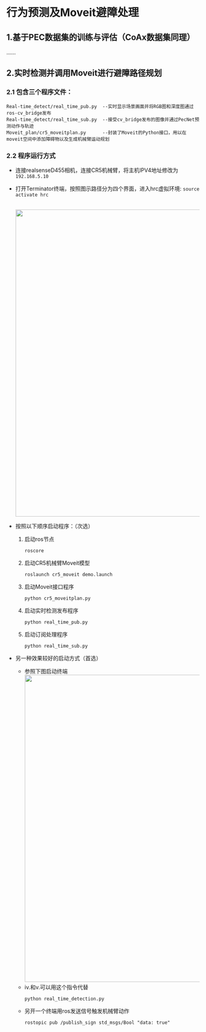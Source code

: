 # 行为预测及Moveit避障处理
## 1.基于PEC数据集的训练与评估（CoAx数据集同理）
......

## 2.实时检测并调用Moveit进行避障路径规划
### 2.1 包含三个程序文件：
```
Real-time_detect/real_time_pub.py  --实时显示场景画面并将RGB图和深度图通过ros-cv_bridge发布
Real-time_detect/real_time_sub.py  --接受cv_bridge发布的图像并通过PecNet预测动作与轨迹
Moveit_plan/cr5_moveitplan.py      --封装了Moveit的Python接口，用以在moveit空间中添加障碍物以及生成机械臂运动规划
```
### 2.2 程序运行方式
* 连接realsenseD455相机，连接CR5机械臂，将主机IPV4地址修改为
```192.168.5.10```
* 打开Terminator终端，按照图示路径分为四个界面，进入hrc虚拟环境:
```source activate hrc```

    <br/>
    <img width="800" src="./terminator.png"> 


* 按照以下顺序启动程序：（次选）
  1. 启动ros节点
     ```
     roscore
     ```
  2. 启动CR5机械臂Moveit模型
     ```
     roslaunch cr5_moveit demo.launch
     ```
  3. 启动Moveit接口程序
     ```
     python cr5_moveitplan.py
     ```
  4. 启动实时检测发布程序
     ```
     python real_time_pub.py 
     ```
  5. 启动订阅处理程序
     ```
     python real_time_sub.py 
     ```
* 另一种效果较好的启动方式（首选）
  * 参照下图启动终端
      <br/>
    <img width="800" src="./terminator2.png"> 
  * iv.和v.可以用这个指令代替
     ```
     python real_time_detection.py
     ```
  * 另开一个终端用ros发送信号触发机械臂动作
      ```
      rostopic pub /publish_sign std_msgs/Bool "data: true"
      ```
  

